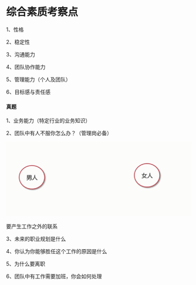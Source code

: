 # 综合素质考察点

1、性格

2、稳定性

3、沟通能力

4、团队协作能力

5、管理能力（个人及团队）

6、目标感与责任感



#### 真题 

1、业务能力（特定行业的业务知识）

2、团队中有人不服你怎么办？（管理岗必备）

![解决人际关系](./解决人际关系.png)

要产生工作之外的联系

3、未来的职业规划是什么

4、你认为你能够胜任这个工作的原因是什么

5、为什么要离职

6、团队中有工作需要加班，你会如何处理